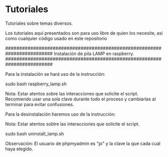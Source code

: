 # Tutoriales
Tutoriales sobre temas diversos.

Los tutoriales aquí presentados son para uso libre de quien los necesite,
así como cualquier código usado en este repositorio

#########################################################################
Instalación de pila LAMP en raspberry.
#########################################################################

Para la instalación se hará uso de la instrucción:

sudo bash raspberry_lamp.sh

Nota: Estar atentos sobre las interacciones que solicite el script. Recomiendo
usar una sola clave durante todo el proceso y cambiarlas al terminar para evitar
confusiones.



Para la desinstalación haremos uso de la instrucción:

Nota: Estar atentos soblre las interacciones que solicite el script.

sudo bash uninstall_lamp.sh


Observación: El usuario de phpmyadmin es "pi" y la clave la que cada cual haya
elegido.


